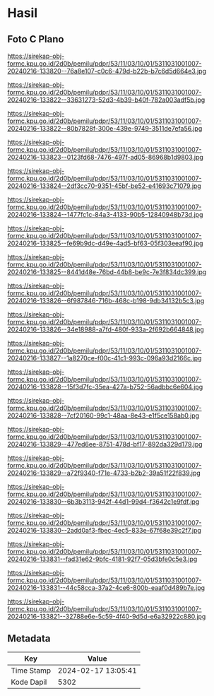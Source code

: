 # Hasil

## Foto C Plano

https://sirekap-obj-formc.kpu.go.id/2d0b/pemilu/pdpr/53/11/03/10/01/5311031001007-20240216-133820--76a8e107-c0c6-479d-b22b-b7c6d5d664e3.jpg

https://sirekap-obj-formc.kpu.go.id/2d0b/pemilu/pdpr/53/11/03/10/01/5311031001007-20240216-133822--33631273-52d3-4b39-b40f-782a003adf5b.jpg

https://sirekap-obj-formc.kpu.go.id/2d0b/pemilu/pdpr/53/11/03/10/01/5311031001007-20240216-133822--80b7828f-300e-439e-9749-3511de7efa56.jpg

https://sirekap-obj-formc.kpu.go.id/2d0b/pemilu/pdpr/53/11/03/10/01/5311031001007-20240216-133823--0123fd68-7476-497f-ad05-86968b1d9803.jpg

https://sirekap-obj-formc.kpu.go.id/2d0b/pemilu/pdpr/53/11/03/10/01/5311031001007-20240216-133824--2df3cc70-9351-45bf-be52-e41693c71079.jpg

https://sirekap-obj-formc.kpu.go.id/2d0b/pemilu/pdpr/53/11/03/10/01/5311031001007-20240216-133824--1477fc1c-84a3-4133-90b5-12840948b73d.jpg

https://sirekap-obj-formc.kpu.go.id/2d0b/pemilu/pdpr/53/11/03/10/01/5311031001007-20240216-133825--fe69b9dc-d49e-4ad5-bf63-05f303eeaf90.jpg

https://sirekap-obj-formc.kpu.go.id/2d0b/pemilu/pdpr/53/11/03/10/01/5311031001007-20240216-133825--8441d48e-76bd-44b8-be9c-7e3f834dc399.jpg

https://sirekap-obj-formc.kpu.go.id/2d0b/pemilu/pdpr/53/11/03/10/01/5311031001007-20240216-133826--6f987846-716b-468c-b198-9db34132b5c3.jpg

https://sirekap-obj-formc.kpu.go.id/2d0b/pemilu/pdpr/53/11/03/10/01/5311031001007-20240216-133826--34e18988-a7fd-480f-933a-2f692b664848.jpg

https://sirekap-obj-formc.kpu.go.id/2d0b/pemilu/pdpr/53/11/03/10/01/5311031001007-20240216-133827--1a8270ce-f00c-41c1-993c-096a93d2166c.jpg

https://sirekap-obj-formc.kpu.go.id/2d0b/pemilu/pdpr/53/11/03/10/01/5311031001007-20240216-133828--15f3d7fc-35ea-427a-b752-56adbbc6e604.jpg

https://sirekap-obj-formc.kpu.go.id/2d0b/pemilu/pdpr/53/11/03/10/01/5311031001007-20240216-133828--7cf20160-99c1-48aa-8e43-e1f5ce158ab0.jpg

https://sirekap-obj-formc.kpu.go.id/2d0b/pemilu/pdpr/53/11/03/10/01/5311031001007-20240216-133829--477ed6ee-8751-478d-bf17-892da329d179.jpg

https://sirekap-obj-formc.kpu.go.id/2d0b/pemilu/pdpr/53/11/03/10/01/5311031001007-20240216-133829--a72f9340-f71e-4733-b2b2-39a51f22f839.jpg

https://sirekap-obj-formc.kpu.go.id/2d0b/pemilu/pdpr/53/11/03/10/01/5311031001007-20240216-133830--6b3b3113-942f-44d1-99d4-f3642c1e9fdf.jpg

https://sirekap-obj-formc.kpu.go.id/2d0b/pemilu/pdpr/53/11/03/10/01/5311031001007-20240216-133830--2add0af3-fbec-4ec5-833e-67f68e39c2f7.jpg

https://sirekap-obj-formc.kpu.go.id/2d0b/pemilu/pdpr/53/11/03/10/01/5311031001007-20240216-133831--fad31e62-9bfc-4181-92f7-05d3bfe0c5e3.jpg

https://sirekap-obj-formc.kpu.go.id/2d0b/pemilu/pdpr/53/11/03/10/01/5311031001007-20240216-133831--44c58cca-37a2-4ce6-800b-eaaf0d489b7e.jpg

https://sirekap-obj-formc.kpu.go.id/2d0b/pemilu/pdpr/53/11/03/10/01/5311031001007-20240216-133821--32788e6e-5c59-4f40-9d5d-e6a32922c880.jpg


## Metadata

| Key        | Value               |
| ---------- | ------------------- |
| Time Stamp | 2024-02-17 13:05:41 |
| Kode Dapil | 5302                |



